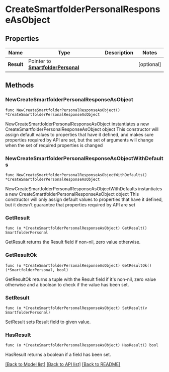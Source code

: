 # CreateSmartfolderPersonalResponseAsObject

## Properties

Name | Type | Description | Notes
------------ | ------------- | ------------- | -------------
**Result** | Pointer to [**SmartfolderPersonal**](SmartfolderPersonal.md) |  | [optional] 

## Methods

### NewCreateSmartfolderPersonalResponseAsObject

`func NewCreateSmartfolderPersonalResponseAsObject() *CreateSmartfolderPersonalResponseAsObject`

NewCreateSmartfolderPersonalResponseAsObject instantiates a new CreateSmartfolderPersonalResponseAsObject object
This constructor will assign default values to properties that have it defined,
and makes sure properties required by API are set, but the set of arguments
will change when the set of required properties is changed

### NewCreateSmartfolderPersonalResponseAsObjectWithDefaults

`func NewCreateSmartfolderPersonalResponseAsObjectWithDefaults() *CreateSmartfolderPersonalResponseAsObject`

NewCreateSmartfolderPersonalResponseAsObjectWithDefaults instantiates a new CreateSmartfolderPersonalResponseAsObject object
This constructor will only assign default values to properties that have it defined,
but it doesn't guarantee that properties required by API are set

### GetResult

`func (o *CreateSmartfolderPersonalResponseAsObject) GetResult() SmartfolderPersonal`

GetResult returns the Result field if non-nil, zero value otherwise.

### GetResultOk

`func (o *CreateSmartfolderPersonalResponseAsObject) GetResultOk() (*SmartfolderPersonal, bool)`

GetResultOk returns a tuple with the Result field if it's non-nil, zero value otherwise
and a boolean to check if the value has been set.

### SetResult

`func (o *CreateSmartfolderPersonalResponseAsObject) SetResult(v SmartfolderPersonal)`

SetResult sets Result field to given value.

### HasResult

`func (o *CreateSmartfolderPersonalResponseAsObject) HasResult() bool`

HasResult returns a boolean if a field has been set.


[[Back to Model list]](../README.md#documentation-for-models) [[Back to API list]](../README.md#documentation-for-api-endpoints) [[Back to README]](../README.md)


